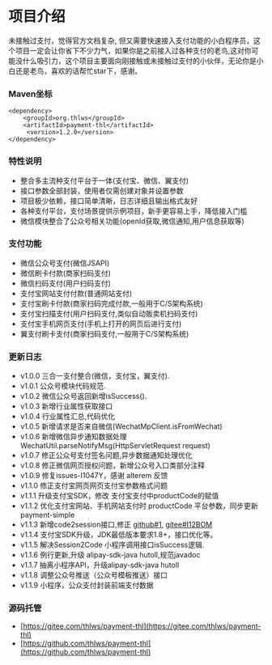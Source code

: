 # 项目介绍

未接触过支付，觉得官方文档复杂, 但又需要快速接入支付功能的小白程序员，这个项目一定会让你省下不少力气，如果你是之前接入过各种支付的老鸟,这对你可能没什么吸引力，这个项目主要面向刚接触或未接触过支付的小伙伴，无论你是小白还是老鸟，喜欢的话帮忙star下，感谢。

### Maven坐标
```
<dependency>
    <groupId>org.thlws</groupId>
    <artifactId>payment-thl</artifactId>
     <version>1.2.0</version>
</dependency>
```

### 特性说明
- 整合多主流种支付平台于一体(支付宝、微信、翼支付)
- 接口参数全部封装，使用者仅需创建对象并设置参数
- 项目极少依赖，接口简单清晰，日志详细且输出格式友好
- 各种支付平台，支付场景提供示例项目，新手更容易上手，降低接入门槛
- 微信模块整合了公众号相关功能(openId获取,微信通知,用户信息获取等)

### 支付功能
- 微信公众号支付(微信JSAPI)
- 微信刷卡付款(商家扫码支付)
- 微信扫码支付(用户扫码支付)
- 支付宝网站支付付款(普通网站支付)
- 支付宝刷卡付款(商家扫码完成付款,一般用于C/S架构系统)
- 支付宝扫描支付(用户扫码支付,类似自动贩卖机扫码支付)
- 支付宝手机网页支付(手机上打开的网页后进行支付)
- 翼支付刷卡支付(商家扫码支付,一般用于C/S架构系统)

### 更新日志
- v1.0.0 三合一支付整合(微信，支付宝，翼支付).
- v1.0.1 公众号模块代码规范.
- v1.0.2 微信公众号返回新增isSuccess().
- v1.0.3 新增行业属性获取接口
- v1.0.4 行业属性汇总,代码优化
- v1.0.5 新增请求是否来自微信(WechatMpClient.isFromWechat)
- v1.0.6 新增微信异步通知数据处理 WechatUtil.parseNotifyMsg(HttpServletRequest request)
- v1.0.7 修正公众号支付签名问题,异步数据通知处理优化
- v1.0.8 修正微信网页授权问题，新增公众号入口类部分注释
- v1.0.9 修复issues-I1047Y，感谢 alterem 反馈
- v1.1.0 修正支付宝网页网页支付宝参数格式问题
- v1.1.1 升级支付宝SDK，修改 支付宝支付中productCode的赋值
- v1.1.2 优化支付宝网站、手机网站支付时 productCode 平台参数，同步更新payment-simple
- v1.1.3 新增code2session接口,修正 [github#1](https://github.com/thlws/payment-thl/issues/1), [gitee#I12BOM](https://gitee.com/thlws/payment-thl/issues/I12BOM)
- v1.1.4 支付宝SDK升级，JDK最低版本要求1.8+，接口优化等。
- v1.1.5 解决Session2Code 小程序调用接口isSuccess逻辑.
- v1.1.6 例行更新,升级 alipay-sdk-java hutoll,规范javadoc
- v1.1.7 抽离小程序API，升级alipay-sdk-java hutoll
- v1.1.8 调整公众号推送（公众号模板推送）接口
- v1.1.9 小程序，公众支付封装前端支付数据

### 源码托管
- [https://gitee.com/thlws/payment-thl](https://gitee.com/thlws/payment-thl)
- [https://github.com/thlws/payment-thl](https://github.com/thlws/payment-thl)